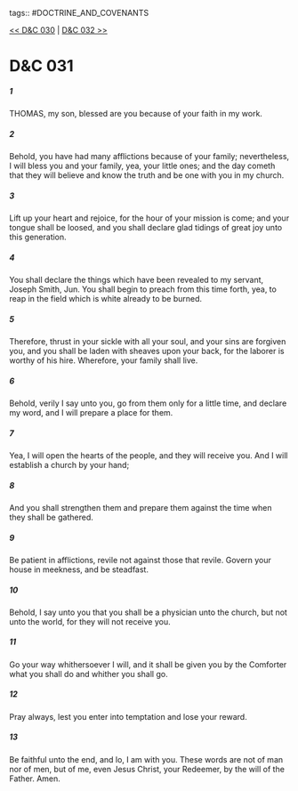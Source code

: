 tags:: #DOCTRINE_AND_COVENANTS

[<< D&C 030](DOCTRINE_AND_COVENANTS/D&C_030.md) | [D&C 032 >>](DOCTRINE_AND_COVENANTS/D&C_032.md)

# D&C 031

##### 1

THOMAS, my son, blessed are you because of your faith in my work.

##### 2

Behold, you have had many afflictions because of your family; nevertheless, I will bless you and your family, yea, your little ones; and the day cometh that they will believe and know the truth and be one with you in my church.

##### 3

Lift up your heart and rejoice, for the hour of your mission is come; and your tongue shall be loosed, and you shall declare glad tidings of great joy unto this generation.

##### 4

You shall declare the things which have been revealed to my servant, Joseph Smith, Jun. You shall begin to preach from this time forth, yea, to reap in the field which is white already to be burned.

##### 5

Therefore, thrust in your sickle with all your soul, and your sins are forgiven you, and you shall be laden with sheaves upon your back, for the laborer is worthy of his hire. Wherefore, your family shall live.

##### 6

Behold, verily I say unto you, go from them only for a little time, and declare my word, and I will prepare a place for them.

##### 7

Yea, I will open the hearts of the people, and they will receive you. And I will establish a church by your hand;

##### 8

And you shall strengthen them and prepare them against the time when they shall be gathered.

##### 9

Be patient in afflictions, revile not against those that revile. Govern your house in meekness, and be steadfast.

##### 10

Behold, I say unto you that you shall be a physician unto the church, but not unto the world, for they will not receive you.

##### 11

Go your way whithersoever I will, and it shall be given you by the Comforter what you shall do and whither you shall go.

##### 12

Pray always, lest you enter into temptation and lose your reward.

##### 13

Be faithful unto the end, and lo, I am with you. These words are not of man nor of men, but of me, even Jesus Christ, your Redeemer, by the will of the Father. Amen.
